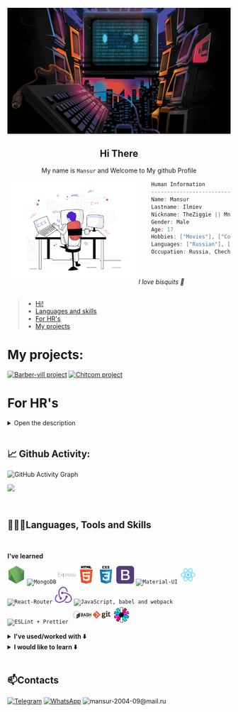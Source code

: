 <a href="https://github.com/TheZiggie/barber-vill" target="_blank"><img title="Hi!" src="upgraded_monitor.jpg"></a>

<h2 align="center">Hi There</h2>
<p align="center">My name is <code>Mansur</code> and Welcome to My github Profile</p>

<img align="left" src="coding.svg" height="222px"/>

```csharp
    Human Information
    ------------------------------------------
    Name: Mansur
    Lastname: Ilmiev
    Nickname: TheZiggie || Mnsr_Il
    Gender: Male
    Age: 17
    Hobbies: ["Movies"], ["Coding"], ["Gaming"]
    Languages: ["Russian"], ["English US"], ["English UK"], ["Chechen"]
    Occupation: Russia, Chechen Republic
```

<br />

###### *I love bisquits* 🍪

> * [Hi!](#hi-there)
> * [Languages and skills](#languages-tools-and-skills)
> * [For HR's](#for-hrs)
> * [My projects](#my-projects)

# My projects: 

<a href="https://github.com/TheZiggie/barber-vill"><img height="400" width="400" title="Click to view" src="https://d319i1jp2i9xq6.cloudfront.net/upload/images/40606/40606_p.jpg?20150107041042" alt="Barber-vill project"></a>
<a href="https://github.com/TheZiggie/chitcom"><img height="400" width="400" title="Click to view" src="https://d319i1jp2i9xq6.cloudfront.net/upload/images/40606/40606_p.jpg?20150107041042" alt="Chitcom project"></a>


# For HR's
<details>
 <summary>Open the description</summary>

 <br />
 
 If you're wanna hire me, there're some stuff for you: <br />
 Let's talk about you and me: <br />
 
 </br>
 
 ⚪ You are:  <br />
 ◻ Looking for perspect developer ◻ <br />
 ◻ Have a great abilities for growing up in your company ◻ <br />
 ◻ Have a modern development ◻ <br />
 ◻ Нужны реально думающие люди, а не почемучки <br />
 ◻ Have a good company with a friendly aptmosphere <br />
 ◻ Have a busquits <br />
 
 <br />
 
 ⚫ Because I'm: <br />
 ◼ The youngest, fullyenergied, ambition <br />
 ◼ Целенаправленный, усидчивый <br />
 ◼ Работающий, потому что мне нравится <br />
 ◼ Уделяющий этому делу огромное кол-во времени <br />
 ◼ Трудолюбивый, в нужных ситуациях <br />


</details>

<br /> 

## 📈 Github Activity:

![GitHub Activity Graph](https://activity-graph.herokuapp.com/graph?username=TheZiggie&theme=github)

<a href="https://hits.seeyoufarm.com"><img src="https://hits.seeyoufarm.com/api/count/incr/badge.svg?url=https%3A%2F%2Fgithub.com%2FTheZiggie%2F&count_bg=%233287BE&title_bg=%23C35858&icon=opsgenie.svg&icon_color=%23E7E7E7&title=visits&edge_flat=true"/></a>

<br />



##  👨🏻‍💻Languages, Tools and Skills
  
  <br />
  
  <b size="16px" >I've learned </b>
  <!--   <code><img height="40" title="Next.js" src="https://res.cloudinary.com/practicaldev/image/fetch/s--8SlHs04x--/c_imagga_scale,f_auto,fl_progressive,h_1080,q_auto,w_1080/https://dev-to-uploads.s3.amazonaws.com/uploads/articles/r7kj8y4dfyd1aw989edi.png"></code> -->
  <code><img height="40" title="Node.js" src="https://raw.githubusercontent.com/github/explore/80688e429a7d4ef2fca1e82350fe8e3517d3494d/topics/nodejs/nodejs.png"></code>
  <code><img height="40" title="MongoDB" src="https://img.icons8.com/color/480/mongodb.png"></code>
  <code><img height="40" title="Express.js" src="https://raw.githubusercontent.com/github/explore/80688e429a7d4ef2fca1e82350fe8e3517d3494d/topics/express/express.png"></code>
  <code><img height="40" title="HTML" src="https://raw.githubusercontent.com/github/explore/80688e429a7d4ef2fca1e82350fe8e3517d3494d/topics/html/html.png"></code>
  <code><img height="40" title="CSS" src="https://raw.githubusercontent.com/github/explore/80688e429a7d4ef2fca1e82350fe8e3517d3494d/topics/css/css.png"></code>
  <code><img height="40" title="Bootstrap" src="https://raw.githubusercontent.com/github/explore/80688e429a7d4ef2fca1e82350fe8e3517d3494d/topics/bootstrap/bootstrap.png"></code>
  <code><img height="40" title="Material-UI" src="https://img.icons8.com/color/480/material-ui.png"></code>
  <code><img height="40" title="React" src="https://raw.githubusercontent.com/github/explore/80688e429a7d4ef2fca1e82350fe8e3517d3494d/topics/react/react.png"></code>
  <code><img height="40" title="React-Router" src="https://pics.freeicons.io/uploads/icons/png/9267873881551942642-512.png"></code>
  <code><img height="40" title="Redux" src="https://raw.githubusercontent.com/github/explore/80688e429a7d4ef2fca1e82350fe8e3517d3494d/topics/redux/redux.png"></code>
  <code><img height="40" title="JavaScript, babel and webpack" src="https://res.cloudinary.com/beetoo/image/upload/v1519315520/js-webpack-babel_peqovw.png"></code>
  <code><img height="40" title="ESLint + Prettier " src="https://blog.gojek.io/content/images/2021/03/image-50.png"></code>
  <code><img height="40" title="bash" src="https://raw.githubusercontent.com/github/explore/80688e429a7d4ef2fca1e82350fe8e3517d3494d/topics/bash/bash.png"></code>
  <code><img height="40" title="Git" src="https://raw.githubusercontent.com/github/explore/80688e429a7d4ef2fca1e82350fe8e3517d3494d/topics/git/git.png"></code>
  <code><img height="40" title="JWT, authorization and stuff like this" src="JSON-Web-Token-Authentication-With-Node.png"></code>
 
  <details>
    <summary><b>I've used/worked with ⬇️</b></summary>
    <br />
    <code><img height="40" title="Mapbox GL" src="https://docs.mapbox.com/help/demos/custom-markers-gl-js/mapbox-icon.png"></code>
    <code><img height="40" title="react-3d-viewer" src="https://raw.githubusercontent.com/dwqdaiwenqi/react-3d-viewer/master/preview2.jpg"></code>
    <code><img height="40" title="Handlebars js" src="https://cdn.tutsplus.com/net/uploads/legacy/2143_handlebars/handlebars-thumb.jpg"></code>
    <code><img height="40" title="Postman" src="https://glue-labs.com/wp-content/uploads/2020/10/1.jpg"></code>
  </details>
  
  <details>
    <summary><b>I would like to learn ⬇️</b></summary>
    <br />
    <code><img height="40" title="java" src="https://raw.githubusercontent.com/github/explore/80688e429a7d4ef2fca1e82350fe8e3517d3494d/topics/java/java.png"></code>
    <code><img height="40" title="TypeScript" src="https://raw.githubusercontent.com/github/explore/80688e429a7d4ef2fca1e82350fe8e3517d3494d/topics/typescript/typescript.png"></code>
    <code><img height="40" title="Vue" src="https://raw.githubusercontent.com/github/explore/80688e429a7d4ef2fca1e82350fe8e3517d3494d/topics/vue/vue.png" alt="alt"></code>
    <code><img height="40" title="MySQL" src="https://raw.githubusercontent.com/github/explore/80688e429a7d4ef2fca1e82350fe8e3517d3494d/topics/mysql/mysql.png"></code>
    <code><img height="40" title="Docker" src="https://raw.githubusercontent.com/github/explore/80688e429a7d4ef2fca1e82350fe8e3517d3494d/topics/docker/docker.png"></code>
  </details>
</details>

<br /> 

<!-- Here's my contacts --> 

## 📫Contacts  

<a href="https://t.me/Mnsr_Il"><img height="40" title="Telegram" src="https://upload.wikimedia.org/wikipedia/commons/thumb/8/82/Telegram_logo.svg/1024px-Telegram_logo.svg.png"></a>
<a href="https://wa.me/79626558501"><img height="40" title="WhatsApp" src="https://upload.wikimedia.org/wikipedia/commons/thumb/6/6b/WhatsApp.svg/766px-WhatsApp.svg.png"></a>
<img height="40" title="mansur-2004-09@mail.ru" src="https://cdn4.iconfinder.com/data/icons/social-media-logos-6/512/112-gmail_email_mail-512.png">


<!-- variables -->

[languages]:(#languages-tools-and-skills)
